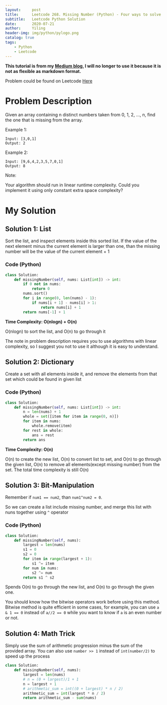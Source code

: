 ```yaml
---
layout:     post
title:      Leetcode 268. Missing Number (Python) - Four ways to solve it
subtitle:   Leetcode Python Solution
date:       2020-07-21
author:     Yiling
header-img: img/python/pylogo.png
catalog: true
tags:
    - Python
    - Leetcode
---
```



**This tutorial is from my [Medium blog](https://medium.com/@yilingliu1994/4-different-ways-to-solve-leetcode-268-missing-number-e449981af8d6), I will no longer to use it because it is not as flexible as markdown format.**

Problem could be found on Leetcode [Here](https://leetcode.com/problems/missing-number/)

# Problem Description

Given an array containing n distinct numbers taken from 0, 1, 2, ..., n, find the one that is missing from the array.

Example 1:
```
Input: [3,0,1]
Output: 2
```
Example 2:
```
Input: [9,6,4,2,3,5,7,0,1]
Output: 8
```
Note:

Your algorithm should run in linear runtime complexity. Could you implement it using only constant extra space complexity?

# My Solution

## Solution 1: List


Sort the list, and inspect elements inside this sorted list. If the value of the next element minus the current element is larger than one, than the missing number will be the value of the current element + 1

### Code (Python)
```py
class Solution:
    def missingNumber(self, nums: List[int]) -> int:
        if 0 not in nums:
            return 0
        nums.sort()
        for i in range(0, len(nums) - 1):
            if nums[i + 1] - nums[i] > 1:
                return nums[i] + 1
        return nums[-1] + 1
```

**Time Complexity: O(nlogn) + O(n)**

O(nlogn) to sort the list, and O(n) to go through it

 The note in problem description requires you to use algorithms with linear complexity, so I suggest you not to use it although it is easy to understand.

## Solution 2: Dictionary

Create a set with all elements inside it, and remove the elements from that set which could be found in given list

### Code (Python)

```py
class Solution:
    def missingNumber(self, nums: List[int]) -> int:
        n = len(nums) + 1
        whole = set([item for item in range(0, n)])
        for item in nums:
            whole.remove(item)
        for rest in whole:
            ans = rest
        return ans
```

**Time Complexity: O(n)**

O(n) to create the new list, O(n) to convert list to set, and O(n) to go through the given list, O(n) to remove all elements(except missing number) from the set. The total time complexity is still O(n)

## Solution 3: Bit-Manipulation

Remember if `num1 == num2`, than `num1^num2 = 0`.

So we can create a list include missing number, and merge this list with nuns together using `^` operator

### Code (Python)

```py
class Solution:
    def missingNumber(self, nums):
        largest = len(nums)
        s1 = 0
        s2 = 0
        for item in range(largest + 1):
            s1 ^= item
        for num in nums:
            s2 ^= num
        return s1 ^ s2
```

Spends O(n) to go through the new list, and O(n) to go through the given one.

You should know how the bitwise operators work before using this method. Bitwise method is quite efficient in some cases, for example, you can use `a & 1 == 0` instead of `a//2 == 0` while you want to know if `a` is an even number or not.

## Solution 4: Math Trick

Simply use the sum of arithmetic progression minus the sum of the provided array.
You can also use `number >> 1` instead of `int(number/2)` to speed up the process

```py
class Solution:
    def missingNumber(self, nums):
        largest = len(nums)
        # n = (0 + largest)/1 + 1
        n = largest + 1
        # arithmetic_sum = int((0 + largest) * n / 2)
        arithmetic_sum = int(largest * n / 2)
        return arithmetic_sum - sum(nums)
```

